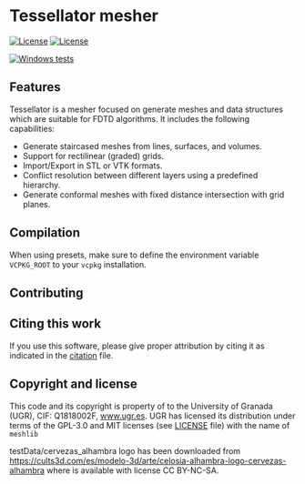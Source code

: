 # Tessellator mesher

[![License](https://img.shields.io/badge/License-GPL_3.0-blue.svg)](https://opensource.org/licenses/gpl-3.0) 
[![License](https://img.shields.io/badge/License-MIT-blue.svg)](https://opensource.org/licenses/mit) 

[![Windows tests](https://github.com/OpenSEMBA/tessellator/actions/workflows/build-and-test.yml/badge.svg)](https://github.com/OpenSEMBA/tessellator/actions/workflows/build-and-test.yml)

## Features

Tessellator is a mesher focused on generate meshes and data structures which are suitable for FDTD algorithms. It includes the following capabilities:

- Generate staircased meshes from lines, surfaces, and volumes.
- Support for rectilinear (graded) grids.
- Import/Export in STL or VTK formats.
- Conflict resolution between different layers using a predefined hierarchy.
- Generate conformal meshes with fixed distance intersection with grid planes.

## Compilation

When using presets, make sure to define the environment variable `VCPKG_ROOT` to your `vcpkg` installation.

## Contributing

## Citing this work
If you use this software, please give proper attribution by citing it as indicated in the [citation](CITATION.cff) file. 


## Copyright and license
This code and its copyright is property of to the University of Granada (UGR), CIF: Q1818002F, www.ugr.es. UGR has licensed its distribution under terms of the GPL-3.0 and MIT licenses (see [LICENSE](LICENSE) file) with the name of `meshlib` 

testData/cervezas_alhambra logo has been downloaded from https://cults3d.com/es/modelo-3d/arte/celosia-alhambra-logo-cervezas-alhambra where is available with license CC BY-NC-SA.
